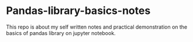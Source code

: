 # Pandas-library-basics-notes
This repo is about my self written notes and practical demonstration on the basics of pandas library on jupyter notebook.
